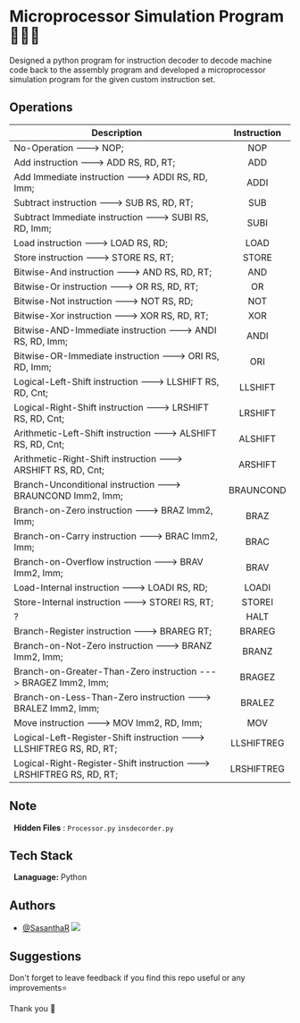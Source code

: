 
# Microprocessor Simulation Program 📑📌📝

Designed a python program for instruction decoder to decode machine code back to the assembly program and developed a microprocessor simulation program for the given custom instruction set.


## Operations

| **Description**                                                                                   | **Instruction** |
|---------------------------------------------------------------------------------------------------|:---------------:|
| No-Operation ---> NOP;                                                                            |       NOP       |
| Add instruction ---> ADD RS, RD, RT;                                                              |       ADD       |
| Add Immediate instruction ---> ADDI RS, RD, Imm;                                                  |      ADDI       |
| Subtract instruction ---> SUB RS, RD, RT;                                                         |       SUB       |
| Subtract Immediate instruction ---> SUBI RS, RD, Imm;                                             |      SUBI       |
| Load instruction ---> LOAD RS, RD;                                                                |      LOAD       |
| Store instruction ---> STORE RS, RT;                                                              |      STORE      |
| Bitwise-And instruction ---> AND RS, RD, RT;                                                      |       AND       |
| Bitwise-Or instruction ---> OR RS, RD, RT;                                                        |       OR        |
| Bitwise-Not instruction ---> NOT RS, RD;                                                          |       NOT       |
| Bitwise-Xor instruction ---> XOR RS, RD, RT;                                                      |       XOR       |
| Bitwise-AND-Immediate instruction ---> ANDI RS, RD, Imm;                                          |      ANDI       |
| Bitwise-OR-Immediate instruction ---> ORI RS, RD, Imm;                                            |       ORI       |
| Logical-Left-Shift instruction ---> LLSHIFT RS, RD, Cnt;                                          |     LLSHIFT     |
| Logical-Right-Shift instruction ---> LRSHIFT RS, RD, Cnt;                                         |     LRSHIFT     |
| Arithmetic-Left-Shift instruction ---> ALSHIFT RS, RD, Cnt;                                       |     ALSHIFT     |
| Arithmetic-Right-Shift instruction ---> ARSHIFT RS, RD, Cnt;                                      |     ARSHIFT     |
| Branch-Unconditional instruction ---> BRAUNCOND Imm2, Imm;                                        |    BRAUNCOND    |
| Branch-on-Zero instruction ---> BRAZ Imm2, Imm;                                                   |      BRAZ       |
| Branch-on-Carry instruction ---> BRAC Imm2, Imm;                                                  |      BRAC       |
| Branch-on-Overflow instruction ---> BRAV Imm2, Imm;                                               |      BRAV       |
| Load-Internal instruction ---> LOADI RS, RD;                                                      |      LOADI      |
| Store-Internal instruction ---> STOREI RS, RT;                                                    |     STOREI      |
| ?                                                                                                 |      HALT       |
| Branch-Register instruction ---> BRAREG RT;                                                       |     BRAREG      |
| Branch-on-Not-Zero instruction ---> BRANZ Imm2, Imm;                                              |      BRANZ      |
| Branch-on-Greater-Than-Zero instruction ---> BRAGEZ Imm2, Imm;                                    |     BRAGEZ      |
| Branch-on-Less-Than-Zero instruction ---> BRALEZ Imm2, Imm;                                       |     BRALEZ      |
| Move instruction ---> MOV Imm2, RD, Imm;                                                          |       MOV       |
| Logical-Left-Register-Shift instruction ---> LLSHIFTREG RS, RD, RT;                               |   LLSHIFTREG    |
| Logical-Right-Register-Shift instruction ---> LRSHIFTREG RS, RD, RT;                              |   LRSHIFTREG    |


## Note

 &nbsp; **Hidden Files** :   ```Processor.py``` ```insdecorder.py ```
                             
## Tech Stack  

 &nbsp; **Lanaguage:** Python  

## Authors

- [@SasanthaR](https://github.com/SasanthaR)  <img src = "https://contrib.rocks/image?repo = SasanthaR/P___Microprocessor-Simulation-Program"/>


##  Suggestions

Don't forget to leave feedback if you find this repo useful or any improvements⭐

Thank you 🧡

    